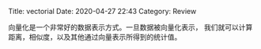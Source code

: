 Title: vectorial
Date: 2020-04-27 22:43
Category: Review



<!-- write your content here. -->

向量化是一个非常好的数据表示方式。一旦数据被向量化表示，
我们就可以计算距离，相似度，以及其他通过向量表示所得到的统计值。


